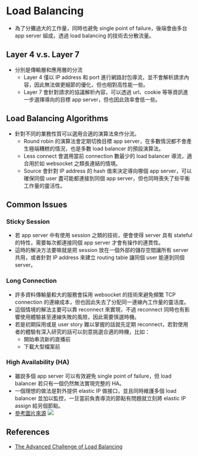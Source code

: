 # Load Balancing
- 為了分攤過大的工作量，同時也避免 single point of failure，後端會由多台 app server 組成，透過 load balancing 的技術去分散流量。

## Layer 4 v.s. Layer 7
- 分別是傳輸層和應用層的分流
  - Layer 4 僅以 IP address 和 port 進行網路封包導流，並不會解析請求內容，因此無法做更細節的優化，但也相對高性能一些。
  - Layer 7 會針對請求的協議解析內容，可以透過 url、cookie 等等資訊進一步選擇導向的目標 app server，但也因此效率會低一些。

## Load Balancing Algorithms
- 針對不同的業務性質可以選用合適的演算法來作分流。
  - Round robin 的演算法會定期切換目標 app server，在多數情況都不會產生極端糟糕的情況，也是多數 load balancer 的預設演算法。
  - Less connect 會選用當前 connection 數最少的 load balancer 導流，適合用於如 websocket 之類長連結的情境。
  - Source 會針對 IP address 的 hash 值來決定導向哪個 app server，可以確保同個 user 盡可能都連接到同個 app server，但也同時喪失了些平衡工作量的靈活性。

## Common Issues

### Sticky Session
- 若 app server 中有使用 session 之類的技術，便會使得 server 具有 stateful 的特性，需要每次都連接同個 app server 才會有操作的連貫性。
- 這時的解決方法要嘛就是把 session 放在一個外部的儲存空間讓所有 server 共用，或者針對 IP address 來建立 routing table 讓同個 user 能連到同個 server。

### Long Connection
- 許多資料傳輸量較大的服務會採用 websocket 的技術來避免頻繁 TCP connection 的連線成本，但也因此失去了分配同一連線內工作量的靈活度。
- 這個情境的解法主要可以靠 reconnect 來實現，不過 reconnect 同時也有影響使用體驗甚至連線失敗的風險，因此需要慎選時機。
- 若是初期採用或是 user story 難以掌握的話就先定期 reconnect，若對使用者的體驗有深入研究的話可以刻意挑選合適的時機，比如：
  - 開始串流新的直播前
  - 下載大型檔案前

### High Availability (HA)
- 雖說多個 app server 可以有效避免 single point of failure，但 load balancer 若只有一個仍然無法實現完整的 HA。
- 一個理想的做法是對外提供 elastic IP 做接口，並且同時維護多個 load balancer 並加以監控，一旦當前負責導流的節點有問題就立刻將 elastic IP assign 給另個節點。
- [參考圖片來源](https://www.digitalocean.com/community/tutorials/an-introduction-to-haproxy-and-load-balancing-concepts)
  ![](https://assets.digitalocean.com/articles/high_availability/ha-diagram-animated.gif)

## References
- [The Advanced Challenge of Load Balancing](https://medium.com/geekculture/the-advanced-challenge-of-load-balancing-6f6ef5f36ec4)
